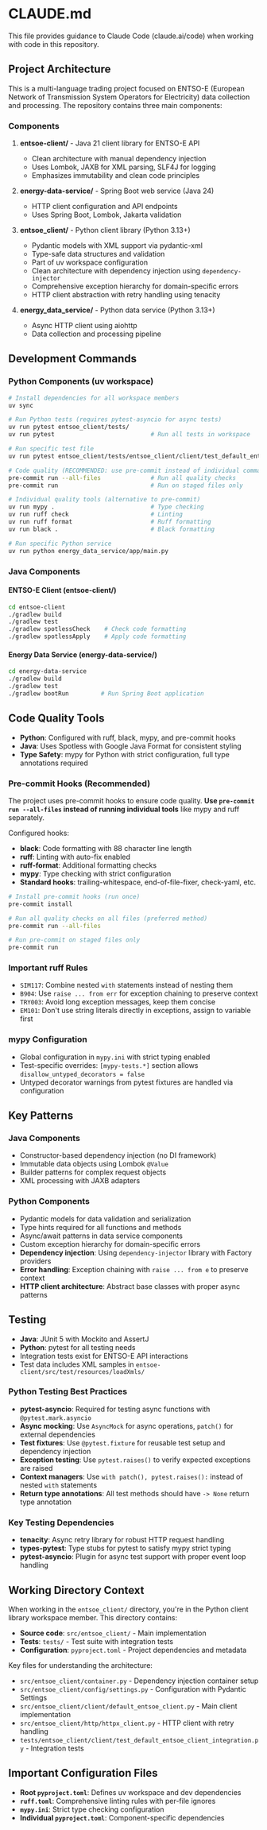 # CLAUDE.md

This file provides guidance to Claude Code (claude.ai/code) when working with code in this repository.

## Project Architecture

This is a multi-language trading project focused on ENTSO-E (European Network of Transmission System Operators for Electricity) data collection and processing. The repository contains three main components:

### Components

1. **entsoe-client/** - Java 21 client library for ENTSO-E API
   - Clean architecture with manual dependency injection
   - Uses Lombok, JAXB for XML parsing, SLF4J for logging
   - Emphasizes immutability and clean code principles

2. **energy-data-service/** - Spring Boot web service (Java 24)
   - HTTP client configuration and API endpoints
   - Uses Spring Boot, Lombok, Jakarta validation

3. **entsoe_client/** - Python client library (Python 3.13+)
   - Pydantic models with XML support via pydantic-xml
   - Type-safe data structures and validation
   - Part of uv workspace configuration
   - Clean architecture with dependency injection using `dependency-injector`
   - Comprehensive exception hierarchy for domain-specific errors
   - HTTP client abstraction with retry handling using tenacity

4. **energy_data_service/** - Python data service (Python 3.13+)
   - Async HTTP client using aiohttp
   - Data collection and processing pipeline

## Development Commands

### Python Components (uv workspace)
```bash
# Install dependencies for all workspace members
uv sync

# Run Python tests (requires pytest-asyncio for async tests)
uv run pytest entsoe_client/tests/
uv run pytest                           # Run all tests in workspace

# Run specific test file
uv run pytest entsoe_client/tests/entsoe_client/client/test_default_entsoe_client_integration.py

# Code quality (RECOMMENDED: use pre-commit instead of individual commands)
pre-commit run --all-files              # Run all quality checks
pre-commit run                          # Run on staged files only

# Individual quality tools (alternative to pre-commit)
uv run mypy .                           # Type checking
uv run ruff check                       # Linting
uv run ruff format                      # Ruff formatting
uv run black .                          # Black formatting

# Run specific Python service
uv run python energy_data_service/app/main.py
```

### Java Components

#### ENTSO-E Client (entsoe-client/)
```bash
cd entsoe-client
./gradlew build
./gradlew test
./gradlew spotlessCheck    # Check code formatting
./gradlew spotlessApply    # Apply code formatting
```

#### Energy Data Service (energy-data-service/)
```bash
cd energy-data-service
./gradlew build
./gradlew test
./gradlew bootRun         # Run Spring Boot application
```

## Code Quality Tools

- **Python**: Configured with ruff, black, mypy, and pre-commit hooks
- **Java**: Uses Spotless with Google Java Format for consistent styling
- **Type Safety**: mypy for Python with strict configuration, full type annotations required

### Pre-commit Hooks (Recommended)
The project uses pre-commit hooks to ensure code quality. **Use `pre-commit run --all-files` instead of running individual tools** like mypy and ruff separately.

Configured hooks:
- **black**: Code formatting with 88 character line length
- **ruff**: Linting with auto-fix enabled
- **ruff-format**: Additional formatting checks
- **mypy**: Type checking with strict configuration
- **Standard hooks**: trailing-whitespace, end-of-file-fixer, check-yaml, etc.

```bash
# Install pre-commit hooks (run once)
pre-commit install

# Run all quality checks on all files (preferred method)
pre-commit run --all-files

# Run pre-commit on staged files only
pre-commit run
```

### Important ruff Rules
- `SIM117`: Combine nested `with` statements instead of nesting them
- `B904`: Use `raise ... from err` for exception chaining to preserve context
- `TRY003`: Avoid long exception messages, keep them concise
- `EM101`: Don't use string literals directly in exceptions, assign to variable first

### mypy Configuration
- Global configuration in `mypy.ini` with strict typing enabled
- Test-specific overrides: `[mypy-tests.*]` section allows `disallow_untyped_decorators = false`
- Untyped decorator warnings from pytest fixtures are handled via configuration

## Key Patterns

### Java Components
- Constructor-based dependency injection (no DI framework)
- Immutable data objects using Lombok `@Value`
- Builder patterns for complex request objects
- XML processing with JAXB adapters

### Python Components
- Pydantic models for data validation and serialization
- Type hints required for all functions and methods
- Async/await patterns in data service components
- Custom exception hierarchy for domain-specific errors
- **Dependency injection**: Using `dependency-injector` library with Factory providers
- **Error handling**: Exception chaining with `raise ... from e` to preserve context
- **HTTP client architecture**: Abstract base classes with proper async patterns

## Testing

- **Java**: JUnit 5 with Mockito and AssertJ
- **Python**: pytest for all testing needs
- Integration tests exist for ENTSO-E API interactions
- Test data includes XML samples in `entsoe-client/src/test/resources/loadXmls/`

### Python Testing Best Practices
- **pytest-asyncio**: Required for testing async functions with `@pytest.mark.asyncio`
- **Async mocking**: Use `AsyncMock` for async operations, `patch()` for external dependencies
- **Test fixtures**: Use `@pytest.fixture` for reusable test setup and dependency injection
- **Exception testing**: Use `pytest.raises()` to verify expected exceptions are raised
- **Context managers**: Use `with patch(), pytest.raises():` instead of nested `with` statements
- **Return type annotations**: All test methods should have `-> None` return type annotation

### Key Testing Dependencies
- **tenacity**: Async retry library for robust HTTP request handling
- **types-pytest**: Type stubs for pytest to satisfy mypy strict typing
- **pytest-asyncio**: Plugin for async test support with proper event loop handling

## Working Directory Context

When working in the `entsoe_client/` directory, you're in the Python client library workspace member. This directory contains:

- **Source code**: `src/entsoe_client/` - Main implementation
- **Tests**: `tests/` - Test suite with integration tests
- **Configuration**: `pyproject.toml` - Project dependencies and metadata

Key files for understanding the architecture:
- `src/entsoe_client/container.py` - Dependency injection container setup
- `src/entsoe_client/config/settings.py` - Configuration with Pydantic Settings
- `src/entsoe_client/client/default_entsoe_client.py` - Main client implementation
- `src/entsoe_client/http/httpx_client.py` - HTTP client with retry handling
- `tests/entsoe_client/client/test_default_entsoe_client_integration.py` - Integration tests

## Important Configuration Files

- **Root `pyproject.toml`**: Defines uv workspace and dev dependencies
- **`ruff.toml`**: Comprehensive linting rules with per-file ignores
- **`mypy.ini`**: Strict type checking configuration
- **Individual `pyproject.toml`**: Component-specific dependencies
